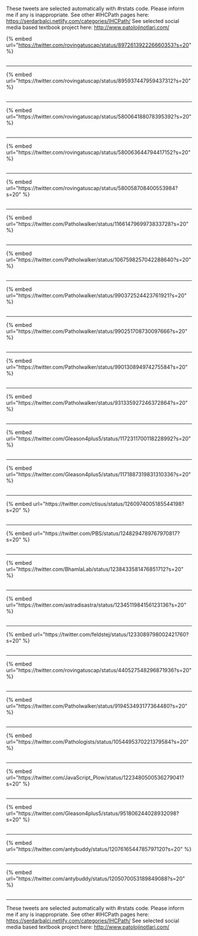 

These tweets are selected automatically with #rstats code. Please inform me if any is inappropriate.
See other #IHCPath pages here: https://serdarbalci.netlify.com/categories/IHCPath/ 
See selected social media based textbook project here: http://www.patolojinotlari.com/

{% embed url="https://twitter.com/rovingatuscap/status/897261392226660353?s=20" %}<br>
<br>
<hr>
{% embed url="https://twitter.com/rovingatuscap/status/895937447959437312?s=20" %}<br>
<br>
<hr>
{% embed url="https://twitter.com/rovingatuscap/status/580064188078395392?s=20" %}<br>
<br>
<hr>
{% embed url="https://twitter.com/rovingatuscap/status/580063644794417152?s=20" %}<br>
<br>
<hr>
{% embed url="https://twitter.com/rovingatuscap/status/580058708400553984?s=20" %}<br>
<br>
<hr>
{% embed url="https://twitter.com/Patholwalker/status/1166147969973833728?s=20" %}<br>
<br>
<hr>
{% embed url="https://twitter.com/Patholwalker/status/1067598257042288640?s=20" %}<br>
<br>
<hr>
{% embed url="https://twitter.com/Patholwalker/status/990372524423761921?s=20" %}<br>
<br>
<hr>
{% embed url="https://twitter.com/Patholwalker/status/990251708730097666?s=20" %}<br>
<br>
<hr>
{% embed url="https://twitter.com/Patholwalker/status/990130894974275584?s=20" %}<br>
<br>
<hr>
{% embed url="https://twitter.com/Patholwalker/status/931335927246372864?s=20" %}<br>
<br>
<hr>
{% embed url="https://twitter.com/Gleason4plus5/status/1172311700118228992?s=20" %}<br>
<br>
<hr>
{% embed url="https://twitter.com/Gleason4plus5/status/1171887319831310336?s=20" %}<br>
<br>
<hr>
{% embed url="https://twitter.com/ctisus/status/1260974005185544198?s=20" %}<br>
<br>
<hr>
{% embed url="https://twitter.com/PBS/status/1248294789767970817?s=20" %}<br>
<br>
<hr>
{% embed url="https://twitter.com/BhamlaLab/status/1238433581476851712?s=20" %}<br>
<br>
<hr>
{% embed url="https://twitter.com/astradisastra/status/1234511984156123136?s=20" %}<br>
<br>
<hr>
{% embed url="https://twitter.com/feldstej/status/1233089798002421760?s=20" %}<br>
<br>
<hr>
{% embed url="https://twitter.com/rovingatuscap/status/440527548296871936?s=20" %}<br>
<br>
<hr>
{% embed url="https://twitter.com/Patholwalker/status/919453493177364480?s=20" %}<br>
<br>
<hr>
{% embed url="https://twitter.com/Pathologists/status/1054495370221379584?s=20" %}<br>
<br>
<hr>
{% embed url="https://twitter.com/JavaScript_Plow/status/1223480500536279041?s=20" %}<br>
<br>
<hr>
{% embed url="https://twitter.com/Gleason4plus5/status/951806244028932098?s=20" %}<br>
<br>
<hr>
{% embed url="https://twitter.com/antybuddy/status/1207616544785797120?s=20" %}<br>
<br>
<hr>
{% embed url="https://twitter.com/antybuddy/status/1205070053189849088?s=20" %}<br>
<br>
<hr>


These tweets are selected automatically with #rstats code. Please inform me if any is inappropriate.
See other #IHCPath pages here: https://serdarbalci.netlify.com/categories/IHCPath/ 
See selected social media based textbook project here: http://www.patolojinotlari.com/
